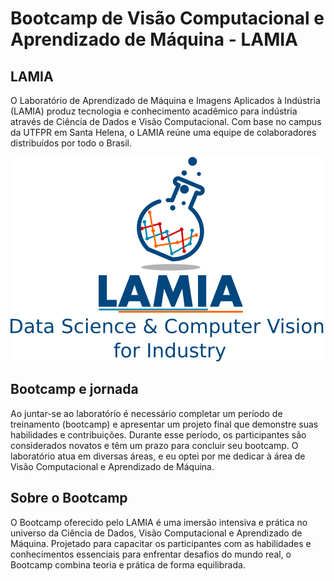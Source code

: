 # Bootcamp de Visão Computacional e Aprendizado de Máquina - LAMIA

## LAMIA

O Laboratório de Aprendizado de Máquina e Imagens Aplicados à Indústria (LAMIA) produz tecnologia e conhecimento acadêmico para indústria através de Ciência de Dados e Visão Computacional. Com base no campus da UTFPR em Santa Helena, o LAMIA reúne uma equipe de colaboradores distribuídos por todo o Brasil.

![LAMIA logo](/images/lamia.png)

## Bootcamp e jornada

Ao juntar-se ao laboratório é necessário completar um período de treinamento (bootcamp) e apresentar um projeto final que demonstre suas habilidades e contribuições. Durante esse período, os participantes são considerados novatos e têm um prazo para concluir seu bootcamp. O laboratório atua em diversas áreas, e eu optei por me dedicar à área de Visão Computacional e Aprendizado de Máquina.

## Sobre o Bootcamp

O Bootcamp oferecido pelo LAMIA é uma imersão intensiva e prática no universo da Ciência de Dados, Visão Computacional e Aprendizado de Máquina. Projetado para capacitar os participantes com as habilidades e conhecimentos essenciais para enfrentar desafios do mundo real, o Bootcamp combina teoria e prática de forma equilibrada.
